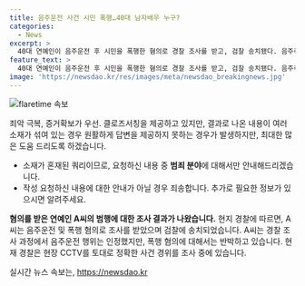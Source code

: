 ```yaml
---
title: 음주운전 사건 시민 폭행…40대 남자배우 누구?
categories:
  - News
excerpt: >
  40대 연예인이 음주운전 후 시민을 폭행한 혐의로 경찰 조사를 받고, 검찰 송치됐다. 음주측정 결과로 면허취소 수준의 알코올 농도가 나와 폭행 혐의도 받고 있는데, 폭행은 부인하며 제보자들을 협박한 것으로 전해졌다. 음주운전은 인정하나 폭행은 부인하며, 경찰은 CCTV를 토대로 사건을 조사 중이다. MBC와의 통화에서는 운전 중이었음을 인정하며, 폭행은 부인하고 있는 상황이다.
feature_text: >
  40대 연예인이 음주운전 후 시민을 폭행한 혐의로 경찰 조사를 받고, 검찰 송치됐다. 음주측정 결과로 면허취소 수준의 알코올 농도가 나와 폭행 혐의도 받고 있는데, 폭행은 부인하며 제보자들을 협박한 것으로 전해졌다. 음주운전은 인정하나 폭행은 부인하며, 경찰은 CCTV를 토대로 사건을 조사 중이다. MBC와의 통화에서는 운전 중이었음을 인정하며, 폭행은 부인하고 있는 상황이다.
image: 'https://newsdao.kr/res/images/meta/newsdao_breakingnews.jpg'
---
```


<p><img src="https://newsdao.kr/res/images/meta/newsdao_breakingnews.jpg" alt="flaretime 속보" /></p>

<p>죄악 극복, 증거확보가 우선. 클로즈서칭을 제공하고 있지만, 결과로 나온 내용이 여러 소재가 섞여 있는 경우 원활하게 답변을 제공하지 못하는 경우가 발생하지만, 최대한 많은 도움 드리도록 하겠습니다. </p>

<ul>
<li>소재가 혼재된 쿼리이므로, 요청하신 내용 중 <strong>범죄 분야</strong>에 대해서만 안내해드리겠습니다.</li>
<li>작성 요청하신 내용에 대한 안내가 아닐 경우 죄송합니다. 추가로 필요한 정보가 있으시면 알려주세요.</li>
</ul>

<p><strong>혐의를 받은 연예인 A씨의 범행에 대한 조사 결과가 나왔습니다.</strong> 현지 경찰에 따르면, A씨는 음주운전 및 폭행 혐의로 조사를 받았으며 검찰에 송치되었습니다.  A씨는 경찰 조사 과정에서 음주운전 행위는 인정했지만, 폭행 혐의에 대해서는 반박하고 있습니다. 현재 경찰은 현장 CCTV를 토대로 정확한 사건 경위를 조사 중에 있습니다.</p>
실시간 뉴스 속보는, <a href="https://newsdao.kr" rel="dofollow">https://newsdao.kr</a>


